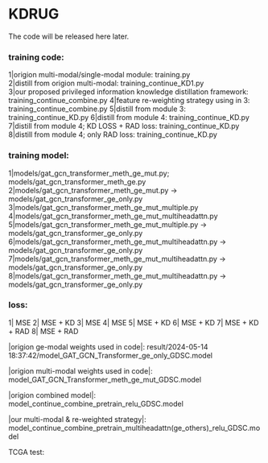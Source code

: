 # KDRUG
The code will be released here later.

### training code:
1|origion multi-modal/single-modal module: training.py  
2|distill from origion multi-modal: training_continue_KD1.py       
3|our proposed privileged information knowledge distillation framework: training_continue_combine.py
4|feature re-weighting strategy using in 3: training_continue_combine.py
5|distill from module 3: training_continue_KD.py
6|distill from module 4: training_continue_KD.py
7|distill from module 4; KD LOSS + RAD loss: training_continue_KD.py
8|distill from module 4; only RAD loss: training_continue_KD.py

### training model:
1|models/gat_gcn_transformer_meth_ge_mut.py;
  models/gat_gcn_transformer_meth_ge.py
2|models/gat_gcn_transformer_meth_ge_mut.py -> models/gat_gcn_transformer_ge_only.py
3|models/gat_gcn_transformer_meth_ge_mut_multiple.py
4|models/gat_gcn_transformer_meth_ge_mut_multiheadattn.py
5|models/gat_gcn_transformer_meth_ge_mut_multiple.py -> models/gat_gcn_transformer_ge_only.py
6|models/gat_gcn_transformer_meth_ge_mut_multiheadattn.py -> models/gat_gcn_transformer_ge_only.py
7|models/gat_gcn_transformer_meth_ge_mut_multiheadattn.py -> models/gat_gcn_transformer_ge_only.py
8|models/gat_gcn_transformer_meth_ge_mut_multiheadattn.py -> models/gat_gcn_transformer_ge_only.py

### loss:
1| MSE
2| MSE + KD
3| MSE
4| MSE
5| MSE + KD
6| MSE + KD
7| MSE + KD + RAD
8| MSE + RAD


|origion ge-modal weights used in code|:
result/2024-05-14 18:37:42/model_GAT_GCN_Transformer_ge_only_GDSC.model

|origion multi-modal weights used in code|:
model_GAT_GCN_Transformer_meth_ge_mut_GDSC.model

|origion combined model|:
model_continue_combine_pretrain_relu_GDSC.model

|our multi-modal & re-weighted strategy|:
model_continue_combine_pretrain_multiheadattn(ge_others)_relu_GDSC.model

TCGA test:

